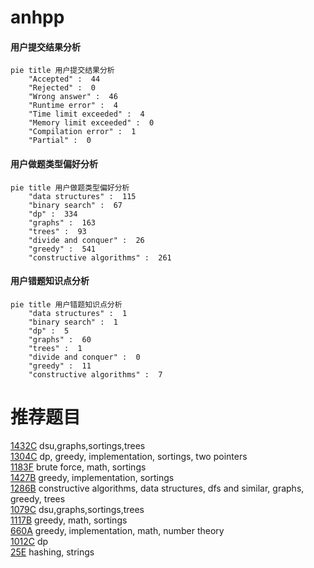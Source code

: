 # anhpp

<!-- tabs:start -->



#### **用户提交结果分析**

```mermaid
pie title 用户提交结果分析
    "Accepted" :  44
    "Rejected" :  0
    "Wrong answer" :  46
    "Runtime error" :  4
    "Time limit exceeded" :  4
    "Memory limit exceeded" :  0
    "Compilation error" :  1
    "Partial" :  0
```

#### **用户做题类型偏好分析**

```mermaid
pie title 用户做题类型偏好分析
    "data structures" :  115
    "binary search" :  67
    "dp" :  334
    "graphs" :  163
    "trees" :  93
    "divide and conquer" :  26
    "greedy" :  541
    "constructive algorithms" :  261
```
#### **用户错题知识点分析**

```mermaid
pie title 用户错题知识点分析
    "data structures" :  1
    "binary search" :  1
    "dp" :  5
    "graphs" :  60
    "trees" :  1
    "divide and conquer" :  0
    "greedy" :  11
    "constructive algorithms" :  7
```



<!-- tabs:end -->
# 推荐题目
[1432C](https://codeforces.com/contest/1432/problem/C)		dsu,graphs,sortings,trees		  
[1304C](https://codeforces.com/contest/1304/problem/C)		dp,
                        greedy,
                        implementation,
                        sortings,
                        two pointers		  
[1183F](https://codeforces.com/contest/1183/problem/F)		brute force,
                        math,
                        sortings		  
[1427B](https://codeforces.com/contest/1427/problem/B)		greedy,
                        implementation,
                        sortings		  
[1286B](https://codeforces.com/contest/1286/problem/B)		constructive algorithms,
                        data structures,
                        dfs and similar,
                        graphs,
                        greedy,
                        trees		  
[1079C](https://codeforces.com/contest/1079/problem/C)		dsu,graphs,sortings,trees		  
[1117B](https://codeforces.com/contest/1117/problem/B)		greedy,
                        math,
                        sortings		  
[660A](https://codeforces.com/contest/660/problem/A)		greedy,
                        implementation,
                        math,
                        number theory		  
[1012C](https://codeforces.com/contest/1012/problem/C)		dp		  
[25E](https://codeforces.com/contest/25/problem/E)		hashing,
                        strings		  

